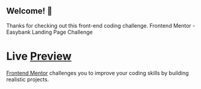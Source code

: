 ## Welcome! 👋

Thanks for checking out this front-end coding challenge. Frontend Mentor - Easybank Landing Page Challenge

# Live [Preview](https://getoarm.github.io/frontend-mentor-challenge/)

[Frontend Mentor](https://www.frontendmentor.io) challenges you to improve your coding skills by building realistic projects.
